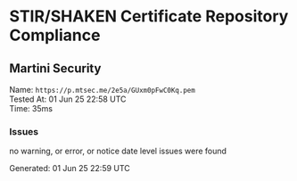 # STIR/SHAKEN Certificate Repository Compliance

## Martini Security

Name: `https://p.mtsec.me/2e5a/GUxm0pFwC0Kq.pem`\
Tested At: 01 Jun 25 22:58 UTC\
Time: 35ms

### Issues

no warning, or error, or notice date level issues were found

Generated: 01 Jun 25 22:59 UTC